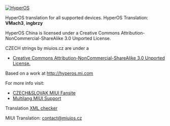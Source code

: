 [![HyperOS](https://i.imgur.com/DBEfanq.png)](https://xiaomi.eu/)


HyperOS translation for all supported devices. HyperOS Translation: **VMach3**, **ingbrzy**


HyperOS China is licensed under a Creative Commons Attribution-NonCommercial-ShareAlike 3.0 Unported License.

CZECH strings by miuios.cz are under a 
- [Creative Commons Attribution-NonCommercial-ShareAlike 3.0 Unported License.](http://creativecommons.org/licenses/by-nc-sa/3.0/)

Based on a work at http://hyperos.mi.com

For more info visit:
- [CZECH&SLOVAK MIUI Fansite](http://miuios.cz)  
- [Multilang MIUI Support](http://xiaomi.eu) 

Translation [XML checker](http://translators.xiaomi.eu/XML_MIUI16-Czech-cs.html)

MIUI Translation: contact@miuios.cz
